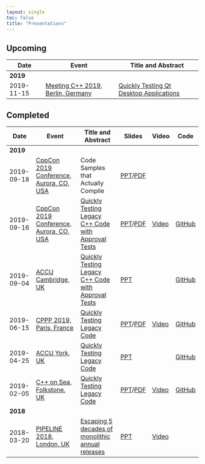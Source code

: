 ```yaml
---
layout: single
toc: false
title: "Presentations"
---
```


## Upcoming

| Date  | Event | Title and Abstract |
| - | - | - |
| **2019** | &nbsp; | &nbsp; |
| 2019-11-15 | [Meeting C++ 2019, Berlin, Germany](https://meetingcpp.com/2019/) | [Quickly Testing Qt Desktop Applications](https://meetingcpp.com/2019/Talks/items/Quickly_Testing_Qt_Desktop_Applications.html) |

## Completed

| Date  | Event | Title and Abstract | Slides  | Video | Code |
| - | - | - | - | - | - |
| **2019** | &nbsp; | &nbsp; | &nbsp; | &nbsp; | &nbsp; |
| 2019-09-18 | [CppCon 2019 Conference, Aurora, CO, USA](https://cppcon.org/) | Code Samples that Actually Compile |  [PPT](https://www.slideshare.net/ClareMacrae/code-samples-that-actually-compile-clare-macrae-179736904)/[PDF](https://github.com/CppCon/CppCon2019/raw/master/Lightning%20Talks%20and%20Lunch%20Sessions/code_samples_that_actually_compile/code_samples_that_actually_compile__clare_macrae__cppcon_2019.pdf) | &nbsp; | &nbsp; |
| 2019-09-16 | [CppCon 2019 Conference, Aurora, CO, USA](https://cppcon.org/) | [Quickly Testing Legacy C++ Code with Approval Tests](https://cppcon2019.sched.com/event/Sfdj/quickly-testing-legacy-c-code-with-approval-tests) | [PPT](https://www.slideshare.net/ClareMacrae/quickly-testing-legacy-c-code-with-approval-tests)/[PDF](https://github.com/CppCon/CppCon2019/tree/master/Presentations/quickly_testing_legacy_cpp_code_with_approval_tests) | [Video](https://www.youtube.com/watch?v=3GZHvcdq32s) | [GitHub](https://github.com/claremacrae/ApprovalTests.cpp.Demos/tree/2019-09-cppcon) |
| 2019-09-04 | [ACCU Cambridge, UK](https://www.meetup.com/ACCU-Cambridge/) | [Quickly Testing Legacy C++ Code with Approval Tests](https://www.meetup.com/ACCU-Cambridge/events/262761572/) | [PPT](https://www.slideshare.net/ClareMacrae/quickly-testing-legacy-cpp-code-accu-cam-2019) | &nbsp; | [GitHub](https://github.com/claremacrae/ApprovalTests.cpp.Demos/tree/2019-09-accu-cambridge) |
| 2019-06-15 | [CPPP 2019, Paris, France](https://cppp.fr/) | [Quickly Testing Legacy Code](https://cppp.fr/index.php?L=0&id=20#talk.ClareMacrae) | [PPT](https://www.slideshare.net/ClareMacrae/quickly-testing-legacy-code-cpppfr-2019-clare-macrae)/[PDF](https://github.com/cppp-france/CPPP-19/tree/master/quickly_testing_legacy_code-Clare_Macrae) | [Video](https://www.youtube.com/watch?v=JnoNTc-BmB8) | [GitHub](https://github.com/claremacrae/cppp2019) |
| 2019-04-25 | [ACCU York, UK](https://www.meetup.com/ACCU-York/) | [Quickly Testing Legacy Code](https://www.meetup.com/ACCU-York/events/259156413/) | [PPT](https://www.slideshare.net/ClareMacrae/quickly-testing-legacy-code-accu-york-april-2019) | &nbsp; |  [GitHub](https://github.com/claremacrae/cpponsea2019/tree/accu_york_2019) |
| 2019-02-05 | [C++ on Sea, Folkstone, UK](https://cpponsea.uk/) | [Quickly Testing Legacy Code](https://cpponsea.uk/sessions/quickly-testing-legacy-code.html) | [PPT](https://www.slideshare.net/ClareMacrae/quickly-testing-legacy-code)/[PDF](https://github.com/philsquared/cpponsea-slides/raw/master/2019/Clare%20Macrae%20-%20Quickly%20Testing%20Legacy%20Code.pdf) | [Video](https://www.youtube.com/watch?v=dtm8V3TIB6k) | [GitHub](https://github.com/claremacrae/cpponsea2019)  |
| **2018** | &nbsp; | &nbsp; | &nbsp; | &nbsp; | &nbsp; |
| 2018-03-20 | [PIPELINE 2018, London, UK](https://pipelineconf.info/) | [Escaping 5 decades of monolithic annual releases](https://pipelineconf.info/pipeline-speakers/clare-macrae/) | [PPT](https://www.slideshare.net/ClareMacrae/escaping-5-decades-of-monolithic-annual-releases-91187595) | [Video](https://www.youtube.com/watch?v=dxXNvRvBzgM) | &nbsp; |


